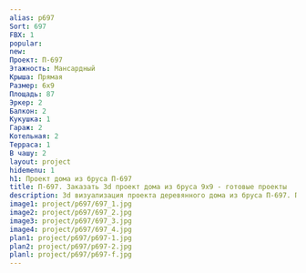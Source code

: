 ```yaml
---
alias: p697
Sort: 697
FBX: 1
popular: 
new: 
Проект: П-697
Этажность: Мансардный
Крыша: Прямая
Размер: 6х9
Площадь: 87
Эркер: 2
Балкон: 2
Кукушка: 1
Гараж: 2
Котельная: 2
Терраса: 1
В чашу: 2
layout: project
hidemenu: 1
h1: Проект дома из бруса П-697
title: П-697. Заказать 3d проект дома из бруса 9х9 - готовые проекты
description: 3d визуализация проекта деревянного дома из бруса П-697. Площадь 151 м2, размер 9х9. Вы можете внести любые изменения в проект.
image1: project/p697/697_1.jpg
image2: project/p697/697_2.jpg
image3: project/p697/697_3.jpg
image4: project/p697/697_4.jpg
plan1: project/p697/p697-1.jpg
plan2: project/p697/p697-2.jpg
planl: project/p697/p697-f.jpg
---
```

